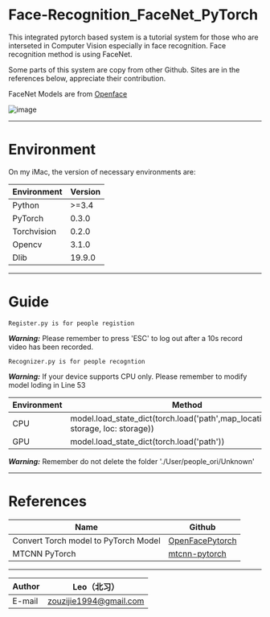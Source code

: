 Face-Recognition_FaceNet_PyTorch
===========================
This integrated pytorch based system is a tutorial system for those who are interseted in Computer Vision especially in face recognition. Face recognition method is using FaceNet.

Some parts of this system are copy from other Github. Sites are in the references below, appreciate their contribution.

FaceNet Models are from [Openface](https://cmusatyalab.github.io/openface/ "悬停显示")

![image](https://github.com/BeiXi1949/Face-Recognition_FaceNet_PyTorch/blob/master/test.jpeg)
****
# Environment  

On my iMac, the version of necessary environments are:

|Environment|Version|
|---|---
|Python|>=3.4
|PyTorch|0.3.0
|Torchvision|0.2.0
|Opencv|3.1.0
|Dlib|19.9.0
****
# Guide
```
Register.py is for people registion
```
___Warning:___ Please remember to press 'ESC' to log out after a 10s record video has been recorded. 

```
Recognizer.py is for people recogntion
```
___Warning:___ If your device supports CPU only. Please remember to modify model loding in Line 53

|Environment|Method|
|---|---
|CPU|model.load_state_dict(torch.load('path',map_location=lambda storage, loc: storage))
|GPU|model.load_state_dict(torch.load('path'))

___Warning:___ Remember do not delete the folder './User/people_ori/Unknown'
****
# References  

|Name|Github|
|----|-----|
|Convert Torch model to PyTorch Model|[OpenFacePytorch](https://github.com/thnkim/OpenFacePytorch "悬停显示")
|MTCNN PyTorch|[mtcnn-pytorch](https://github.com/TropComplique/mtcnn-pytorch "悬停显示")
****
|Author|Leo（北习）|
|---|---
|E-mail|zouzijie1994@gmail.com
